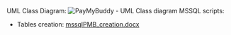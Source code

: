 UML Class Diagram: ![PayMyBuddy - UML Class diagram](https://user-images.githubusercontent.com/73825553/200350022-d97823be-9d3a-485b-8cf2-e5ff7589cb71.jpeg)
MSSQL scripts:
- Tables creation: [mssqlPMB_creation.docx](https://github.com/artificialideas/PayMyBuddy/files/9953119/mssqlPMB_creation.docx)
